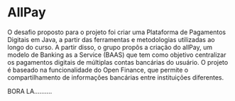 # AllPay

O desafio proposto para o projeto foi criar uma Plataforma de Pagamentos Digitais em Java, a partir das ferramentas e metodologias utilizadas ao longo do curso. A partir disso, o grupo propôs a criação do     allPay, um modelo de Banking as a Service (BAAS) que tem como objetivo centralizar os pagamentos digitais de múltiplas contas bancárias do usuário. O projeto é baseado na funcionalidade do Open Finance, que permite  o compartilhamento de informações bancárias entre instituições diferentes. 

BORA LA..........